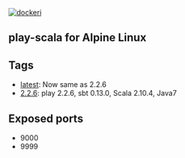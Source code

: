 [![dockeri](http://dockeri.co/image/cignoir/play-scala)](https://hub.docker.com/r/cignoir/play-scala/)

play-scala for Alpine Linux
---

## Tags
* [latest](https://github.com/cignoir/docker-play-scala-alpine/blob/master/Dockerfile): Now same as 2.2.6
* [2.2.6](https://github.com/cignoir/docker-play-scala-alpine/blob/2.2.6/Dockerfile): play 2.2.6, sbt 0.13.0, Scala 2.10.4, Java7

## Exposed ports
* 9000
* 9999
